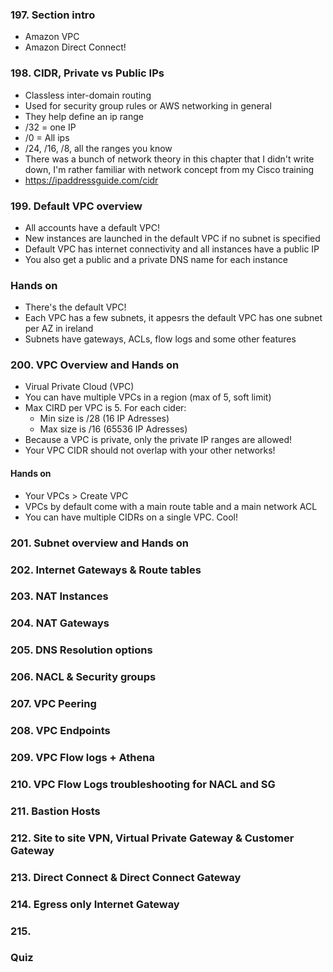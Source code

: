 ### 197. Section intro
- Amazon VPC
- Amazon Direct Connect!

### 198. CIDR, Private vs Public IPs 
- Classless inter-domain routing
- Used for security group rules or AWS networking in general
- They help define an ip range
- /32 = one IP
- /0 = All ips
- /24, /16, /8, all the ranges you know
- There was a bunch of network theory in this chapter that I didn't write down, I'm rather familiar with network concept from my Cisco training
- https://ipaddressguide.com/cidr

### 199. Default VPC overview
- All accounts have a default VPC!
- New instances are launched in the default VPC if no subnet is specified
- Default VPC has internet connectivity and all instances have a public IP
- You also get a public and a private DNS name for each instance 

### Hands on
- There's the default VPC!
- Each VPC has a few subnets, it appesrs the default VPC has one subnet per AZ in ireland
- Subnets have gateways, ACLs, flow logs and some other features

### 200. VPC Overview and Hands on
- Virual Private Cloud (VPC)
- You can have multiple VPCs in a region (max of 5, soft limit)
- Max CIRD per VPC is 5. For each cider:
    - Min size is /28 (16 IP Adresses)
    - Max size is /16 (65536 IP Adresses)
- Because a VPC is private, only the private IP ranges are allowed! 
- Your VPC CIDR should not overlap with your other networks!

#### Hands on
- Your VPCs > Create VPC
- VPCs by default come with a main route table and a main network ACL
- You can have multiple CIDRs on a single VPC. Cool!

### 201. Subnet overview and Hands on

### 202. Internet Gateways & Route tables

### 203. NAT Instances

### 204. NAT Gateways

### 205. DNS Resolution options

### 206. NACL & Security groups

### 207. VPC Peering

### 208. VPC Endpoints

### 209. VPC Flow logs + Athena

### 210. VPC Flow Logs troubleshooting for NACL and SG

### 211. Bastion Hosts

### 212. Site to site VPN, Virtual Private Gateway & Customer Gateway

### 213. Direct Connect & Direct Connect Gateway

### 214. Egress only Internet Gateway

### 215. 

### Quiz
